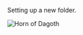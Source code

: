 Setting up a new folder.

![Horn of Dagoth](https://www.nps.gov/npmap/dev/symbols/pictograph/aed-black-22.svg)

